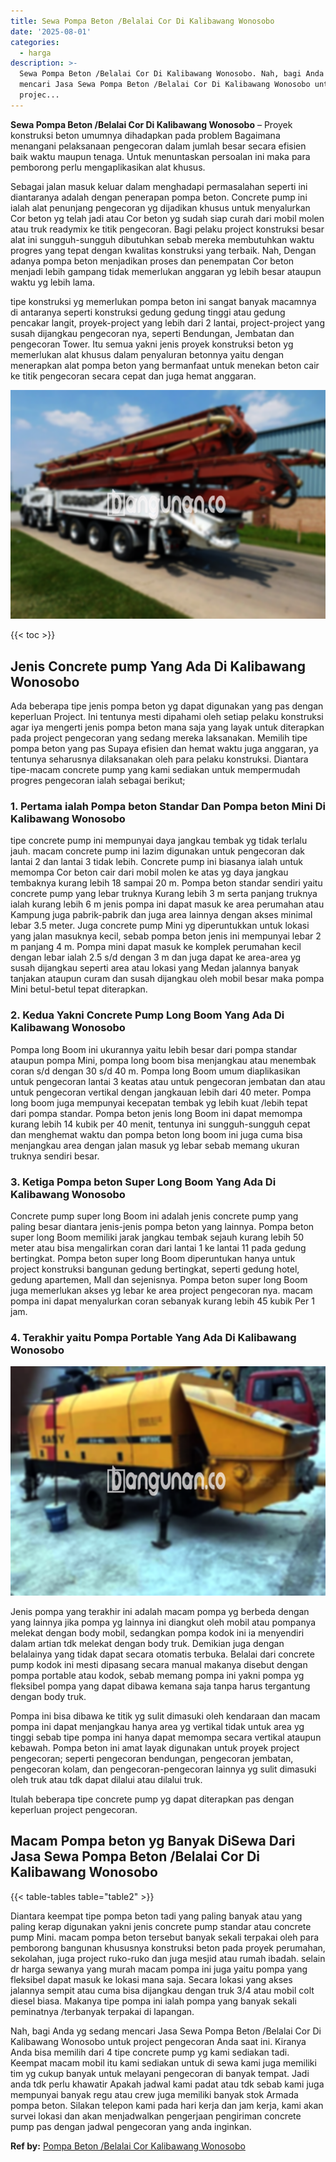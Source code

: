 ```yaml
---
title: Sewa Pompa Beton /Belalai Cor Di Kalibawang Wonosobo
date: '2025-08-01'
categories:
  - harga
description: >-
  Sewa Pompa Beton /Belalai Cor Di Kalibawang Wonosobo. Nah, bagi Anda yg sedang
  mencari Jasa Sewa Pompa Beton /Belalai Cor Di Kalibawang Wonosobo untuk
  projec...
---
```


**Sewa Pompa Beton /Belalai Cor Di Kalibawang Wonosobo** – Proyek konstruksi beton umumnya dihadapkan pada problem Bagaimana menangani pelaksanaan pengecoran dalam jumlah besar secara efisien baik waktu maupun tenaga. Untuk menuntaskan persoalan ini maka para pemborong perlu mengaplikasikan alat khusus.

Sebagai jalan masuk keluar dalam menghadapi permasalahan seperti ini diantaranya adalah dengan penerapan pompa beton. Concrete pump ini ialah alat penunjang pengecoran yg dijadikan khusus untuk menyalurkan Cor beton yg telah jadi atau Cor beton yg sudah siap curah dari mobil molen atau truk readymix ke titik pengecoran. Bagi pelaku project konstruksi besar alat ini sungguh-sungguh dibutuhkan sebab mereka membutuhkan waktu progres yang tepat dengan kwalitas konstruksi yang terbaik. Nah, Dengan adanya pompa beton menjadikan proses dan penempatan Cor beton menjadi lebih gampang tidak memerlukan anggaran yg lebih besar ataupun waktu yg lebih lama.

tipe konstruksi yg memerlukan pompa beton ini sangat banyak macamnya di antaranya seperti konstruksi gedung gedung tinggi atau gedung pencakar langit, proyek-project yang lebih dari 2 lantai, project-project yang susah dijangkau pengecoran nya, seperti Bendungan, Jembatan dan pengecoran Tower. Itu semua yakni jenis proyek konstruksi beton yg memerlukan alat khusus dalam penyaluran betonnya yaitu dengan menerapkan alat pompa beton yang bermanfaat untuk menekan beton cair ke titik pengecoran secara cepat dan juga hemat anggaran.

![Sewa Pompa Beton /Belalai Cor Di Kalibawang Wonosobo](/images/sewa-concrete-pump-18.png)

{{< toc >}}

## Jenis Concrete pump Yang Ada Di Kalibawang Wonosobo

Ada beberapa tipe jenis pompa beton yg dapat digunakan yang pas dengan keperluan Project. Ini tentunya mesti dipahami oleh setiap pelaku konstruksi agar iya mengerti jenis pompa beton mana saja yang layak untuk diterapkan pada project pengecoran yang sedang mereka laksanakan. Memilih tipe pompa beton yang pas Supaya efisien dan hemat waktu juga anggaran, ya tentunya seharusnya dilaksanakan oleh para pelaku konstruksi. Diantara tipe-macam concrete pump yang kami sediakan untuk mempermudah progres pengecoran ialah sebagai berikut;

### 1\. Pertama ialah Pompa beton Standar Dan Pompa beton Mini Di Kalibawang Wonosobo

tipe concrete pump ini mempunyai daya jangkau tembak yg tidak terlalu jauh. macam concrete pump ini lazim digunakan untuk pengecoran dak lantai 2 dan lantai 3 tidak lebih. Concrete pump ini biasanya ialah untuk memompa Cor beton cair dari mobil molen ke atas yg daya jangkau tembaknya kurang lebih 18 sampai 20 m. Pompa beton standar sendiri yaitu concrete pump yang lebar truknya Kurang lebih 3 m serta panjang truknya ialah kurang lebih 6 m jenis pompa ini dapat masuk ke area perumahan atau Kampung juga pabrik-pabrik dan juga area lainnya dengan akses minimal lebar 3.5 meter. Juga concrete pump Mini yg diperuntukkan untuk lokasi yang jalan masuknya kecil, sebab pompa beton jenis ini mempunyai lebar 2 m panjang 4 m. Pompa mini dapat masuk ke komplek perumahan kecil dengan lebar ialah 2.5 s/d dengan 3 m dan juga dapat ke area-area yg susah dijangkau seperti area atau lokasi yang Medan jalannya banyak tanjakan ataupun curam dan susah dijangkau oleh mobil besar maka pompa Mini betul-betul tepat diterapkan.

### 2\. Kedua Yakni Concrete Pump Long Boom Yang Ada Di Kalibawang Wonosobo

Pompa long Boom ini ukurannya yaitu lebih besar dari pompa standar ataupun pompa Mini, pompa long boom bisa menjangkau atau menembak coran s/d dengan 30 s/d 40 m. Pompa long Boom umum diaplikasikan untuk pengecoran lantai 3 keatas atau untuk pengecoran jembatan dan atau untuk pengecoran vertikal dengan jangkauan lebih dari 40 meter. Pompa long boom juga mempunyai kecepatan tembak yg lebih kuat /lebih tepat dari pompa standar. Pompa beton jenis long Boom ini dapat memompa kurang lebih 14 kubik per 40 menit, tentunya ini sungguh-sungguh cepat dan menghemat waktu dan pompa beton long boom ini juga cuma bisa menjangkau area dengan jalan masuk yg lebar sebab memang ukuran truknya sendiri besar.

### 3\. Ketiga Pompa beton Super Long Boom Yang Ada Di Kalibawang Wonosobo

Concrete pump super long Boom ini adalah jenis concrete pump yang paling besar diantara jenis-jenis pompa beton yang lainnya. Pompa beton super long Boom memiliki jarak jangkau tembak sejauh kurang lebih 50 meter atau bisa mengalirkan coran dari lantai 1 ke lantai 11 pada gedung bertingkat. Pompa beton super long Boom diperuntukan hanya untuk project konstruksi bangunan gedung bertingkat, seperti gedung hotel, gedung apartemen, Mall dan sejenisnya. Pompa beton super long Boom juga memerlukan akses yg lebar ke area project pengecoran nya. macam pompa ini dapat menyalurkan coran sebanyak kurang lebih 45 kubik Per 1 jam.

### 4\. Terakhir yaitu Pompa Portable Yang Ada Di Kalibawang Wonosobo

![Sewa Pompa Beton /Belalai Cor Di Kalibawang Wonosobo](/images/sewa-concrete-pump-29.png)

Jenis pompa yang terakhir ini adalah macam pompa yg berbeda dengan yang lainnya jika pompa yg lainnya ini diangkut oleh mobil atau pompanya melekat dengan body mobil, sedangkan pompa kodok ini ia menyendiri dalam artian tdk melekat dengan body truk. Demikian juga dengan belalainya yang tidak dapat secara otomatis terbuka. Belalai dari concrete pump kodok ini mesti dipasang secara manual makanya disebut dengan pompa portable atau kodok, sebab memang pompa ini yakni pompa yg fleksibel pompa yang dapat dibawa kemana saja tanpa harus tergantung dengan body truk.

Pompa ini bisa dibawa ke titik yg sulit dimasuki oleh kendaraan dan macam pompa ini dapat menjangkau hanya area yg vertikal tidak untuk area yg tinggi sebab tipe pompa ini hanya dapat memompa secara vertikal ataupun kebawah. Pompa beton ini amat layak digunakan untuk proyek project pengecoran; seperti pengecoran bendungan, pengecoran jembatan, pengecoran kolam, dan pengecoran-pengecoran lainnya yg sulit dimasuki oleh truk atau tdk dapat dilalui atau dilalui truk.

Itulah beberapa tipe concrete pump yg dapat diterapkan pas dengan keperluan project pengecoran.

## Macam Pompa beton yg Banyak DiSewa Dari Jasa Sewa Pompa Beton /Belalai Cor Di Kalibawang Wonosobo

{{< table-tables table="table2" >}}

Diantara keempat tipe pompa beton tadi yang paling banyak atau yang paling kerap digunakan yakni jenis concrete pump standar atau concrete pump Mini. macam pompa beton tersebut banyak sekali terpakai oleh para pemborong bangunan khususnya konstruksi beton pada proyek perumahan, sekolahan, juga project ruko-ruko dan juga mesjid atau rumah ibadah. selain dr harga sewanya yang murah macam pompa ini juga yaitu pompa yang fleksibel dapat masuk ke lokasi mana saja. Secara lokasi yang akses jalannya sempit atau cuma bisa dijangkau dengan truk 3/4 atau mobil colt diesel biasa. Makanya tipe pompa ini ialah pompa yang banyak sekali peminatnya /terbanyak terpakai di lapangan.

Nah, bagi Anda yg sedang mencari Jasa Sewa Pompa Beton /Belalai Cor Di Kalibawang Wonosobo untuk project pengecoran Anda saat ini. Kiranya Anda bisa memilih dari 4 tipe concrete pump yg kami sediakan tadi. Keempat macam mobil itu kami sediakan untuk di sewa kami juga memiliki tim yg cukup banyak untuk melayani pengecoran di banyak tempat. Jadi anda tdk perlu khawatir Apakah jadwal kami padat atau tdk sebab kami juga mempunyai banyak regu atau crew juga memiliki banyak stok Armada pompa beton. Silakan telepon kami pada hari kerja dan jam kerja, kami akan survei lokasi dan akan menjadwalkan pengerjaan pengiriman concrete pump pas dengan jadwal pengecoran yang anda inginkan.

**Ref by:** [Pompa Beton /Belalai Cor Kalibawang Wonosobo](https://id.wikipedia.org/wiki/Pompa)
